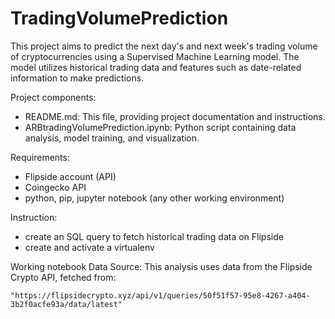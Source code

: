 
# TradingVolumePrediction

This project aims to predict the next day's and next week's trading volume of cryptocurrencies using a Supervised Machine Learning model. 
The model utilizes historical trading data and features such as date-related information to make predictions.

Project components:
 - README.md: This file, providing project documentation and instructions.
 - ARBtradingVolumePrediction.ipynb: Python script containing data analysis, model training, and visualization.
    
Requirements:
 - Flipside account (API)
 - Coingecko API 
 - python, pip, jupyter notebook (any other working environment)

Instruction:
 - create an SQL query to fetch historical trading data on Flipside
 - create and activate a virtualenv

Working notebook
Data Source: 
This analysis uses data from the Flipside Crypto API, fetched from:

    "https://flipsidecrypto.xyz/api/v1/queries/50f51f57-95e8-4267-a404-3b2f0acfe93a/data/latest"
